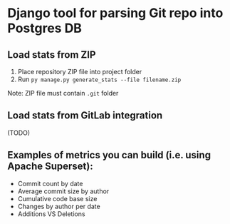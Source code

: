 # Django tool for parsing Git repo into Postgres DB

## Load stats from ZIP
1. Place repository ZIP file into project folder
2. Run `py manage.py generate_stats --file filename.zip`

Note:  ZIP file must contain `.git` folder

## Load stats from GitLab integration
(TODO)

## Examples of metrics you can build (i.e. using Apache Superset):
* Commit count by date
* Average commit size by author
* Cumulative code base size
* Changes by author per date
* Additions VS Deletions